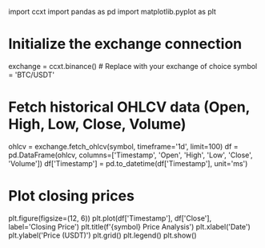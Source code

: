 import ccxt
import pandas as pd
import matplotlib.pyplot as plt

# Initialize the exchange connection
exchange = ccxt.binance()  # Replace with your exchange of choice
symbol = 'BTC/USDT'

# Fetch historical OHLCV data (Open, High, Low, Close, Volume)
ohlcv = exchange.fetch_ohlcv(symbol, timeframe='1d', limit=100)
df = pd.DataFrame(ohlcv, columns=['Timestamp', 'Open', 'High', 'Low', 'Close', 'Volume'])
df['Timestamp'] = pd.to_datetime(df['Timestamp'], unit='ms')

# Plot closing prices
plt.figure(figsize=(12, 6))
plt.plot(df['Timestamp'], df['Close'], label='Closing Price')
plt.title(f'{symbol} Price Analysis')
plt.xlabel('Date')
plt.ylabel('Price (USDT)')
plt.grid()
plt.legend()
plt.show()

